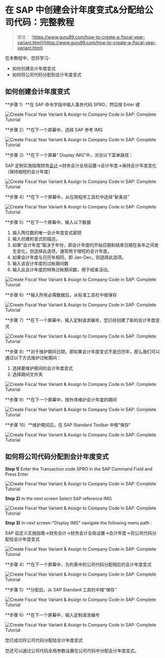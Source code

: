 # 在 SAP 中创建会计年度变式&分配给公司代码：完整教程

> 原文： [https://www.guru99.com/how-to-create-a-fiscal-year-variant.html](https://www.guru99.com/how-to-create-a-fiscal-year-variant.html)

在本教程中，您将学习-

*   如何创建会计年度变式
*   如何将公司代码分配到会计年度变式

## 如何创建会计年度变式

**步骤 1）**在 SAP 命令字段中输入事务代码 SPRO，然后按 Enter 键

![Create  Fiscal Year Variant & Assign to Company Code in SAP: Complete Tutorial](img/50d5d30a65a3bf1bf631a20c966c1242.png)

**步骤 2）**在下一个屏幕中，选择 SAP 参考 IMG

![Create  Fiscal Year Variant & Assign to Company Code in SAP: Complete Tutorial](img/83010e998beed37ebe0224c64eddcb16.png)

**步骤 3）**在下一个屏幕“ Display IMG”中，浏览以下菜单路径：

SAP 定制实施指南财务[会计](/accounting.html)->财务会计全局设置->会计年度->保持会计年度变化（保持缩短的会计年度）

![Create  Fiscal Year Variant & Assign to Company Code in SAP: Complete Tutorial](img/c18f21fa10d9d21e3ee15cc3a85c1ad1.png)

**步骤 4）**在下一个屏幕中，从应用程序工具栏中选择“新条目”

![Create  Fiscal Year Variant & Assign to Company Code in SAP: Complete Tutorial](img/5657e81a789f567568dd00855e472327.png)

**步骤 5）**在下一个屏幕中，输入以下数据

1.  输入两位数的唯一会计年度变式密钥
2.  输入创建的变式的描述。
3.  如果“会计年度”取决于年份，即会计年度的开始日期和结束日期在各年之间发生变化，则选择此选项，通常用于缩短的会计年度。
4.  如果会计年度与日历年相同，即 Jan-Dec，则选择此选项。
5.  输入该会计年度的过帐期间数
6.  输入此会计年度的特殊过帐期间数，用于结束活动。

![Create  Fiscal Year Variant & Assign to Company Code in SAP: Complete Tutorial](img/0030012401ec82558f10df50891ecad8.png)

**步骤 6）**输入所有必需数据后，从标准工具栏中按保存

![Create  Fiscal Year Variant & Assign to Company Code in SAP: Complete Tutorial](img/73204db09f55fbb92ff48b9e3f79cdcc.png)

**步骤 7）**在下一个屏幕中，输入定制请求编号，您已经创建了新的会计年度变式

![Create  Fiscal Year Variant & Assign to Company Code in SAP: Complete Tutorial](img/c883eb2f79f3adc5dfc065e6f5f29f47.png)

**步骤 8）**对于维护期间日期，即如果会计年度变式不是日历年，那么我们可以通过以下方式维护过帐期间：

1.  选择要维护期间的会计年度变式
2.  选择期间文件夹

![Create  Fiscal Year Variant & Assign to Company Code in SAP: Complete Tutorial](img/c7c2c5bdf3a0a9581d53e785ebfddf23.png)

**步骤 9）**在下一个屏幕中，按升序维护会计年度的期间

![Create  Fiscal Year Variant & Assign to Company Code in SAP: Complete Tutorial](img/6f8ac5ef6d99a8ebc0d22feccf8c3bad.png)

**步骤 10）**维护期间后，在 SAP Standard Toolbar 中按“保存”

![Create  Fiscal Year Variant & Assign to Company Code in SAP: Complete Tutorial](img/63e65e95a8d2e170b1dd08c7d858301d.png)

## 如何将公司代码分配到会计年度变式

**Step 1)** Enter the Transaction code SPRO in the SAP Command Field and Press Enter

![Create  Fiscal Year Variant & Assign to Company Code in SAP: Complete Tutorial](img/d2fcad1e838d67d5414222f940e3e8b3.png)

**Step 2)** In the next screen Select SAP reference IMG

![Create  Fiscal Year Variant & Assign to Company Code in SAP: Complete Tutorial](img/2e047ae6d81cdff63db03a4ba72e2b5b.png)

**Step 3)** In next screen-"Display IMG" navigate the following menu path :

SAP 自定义实施指南->财务会计->财务会计全局设置->会计年度->将公司代码分配给会计年度变式

![Create  Fiscal Year Variant & Assign to Company Code in SAP: Complete Tutorial](img/8d45a25d9b06e322e1f42bc40e07f0ef.png)

**步骤 4）**在下一个屏幕中，为列表中的公司代码分配相应的会计年度变式

![Create  Fiscal Year Variant & Assign to Company Code in SAP: Complete Tutorial](img/53820fdf97b0de84bdd2508c4f3b86d0.png)

**步骤 5）**分配后，从 SAP Standard 工具栏中按“保存”

![Create  Fiscal Year Variant & Assign to Company Code in SAP: Complete Tutorial](img/29c9927393c3cb3323f3a2ba165336ed.png)

**步骤 6）**在下一个屏幕中，输入定制请求编号

![Create  Fiscal Year Variant & Assign to Company Code in SAP: Complete Tutorial](img/a6e8639b62d5ab24ff19200ccaaba220.png)

您已成功将公司代码分配给会计年度变式

您还可以通过公司代码全局参数设置在公司代码中分配会计年度变式。